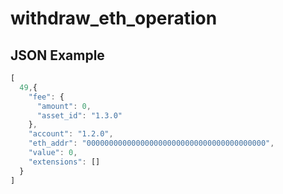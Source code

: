 # withdraw_eth_operation

## JSON Example

```javascript
[
  49,{
    "fee": {
      "amount": 0,
      "asset_id": "1.3.0"
    },
    "account": "1.2.0",
    "eth_addr": "0000000000000000000000000000000000000000",
    "value": 0,
    "extensions": []
  }
]
```